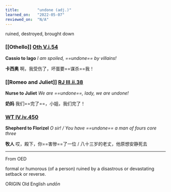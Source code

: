 ```yaml
---
title:        "undone (adj.)"
learned_on:   "2022-05-07"
reviewed_on:  "N/A"
---
```


ruined, destroyed, brought down

### [[Othello]] [Oth V.i.54](https://www.shakespeareswords.com/Public/Play.aspx?Act=5&Scene=1&WorkId=9#145577) 

**Cassio to Iago** *I am spoiled, ==undone== by villains!*

**卡西奥** 啊，我受伤了，坏蛋要==谋杀==我！

### [[Romeo and Juliet]] [RJ III.ii.38](https://www.shakespeareswords.com/Public/Play.aspx?Act=3&Scene=2&WorkId=32#230468) 

**Nurse to Juliet** *We are ==undone==, lady, we are undone!*

**奶妈** 我们==完了==，小姐，我们完了！

### [WT IV.iv.450](https://www.shakespeareswords.com/Public/Play.aspx?Act=4&Scene=4&WorkId=35#243449) 

**Shepherd to Florizel** *O sir! / You have ==undone== a man of fours core three*

**牧人** 哎，殿下，你==害惨==了一位 / 八十三岁的老丈，他原想安静死去

-----

From OED

formal or humorous (of a person) ruined by a disastrous or devastating setback or reverse.

ORIGIN Old English *undōn*
